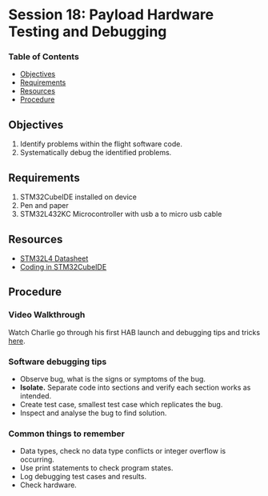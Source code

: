 # Session 18: Payload Hardware Testing and Debugging <!-- omit from toc -->

### Table of Contents <!-- omit from toc -->
- [Objectives](#objectives)
- [Requirements](#requirements)
- [Resources](#resources)
- [Procedure](#procedure)


## Objectives
1. Identify problems within the flight software code.
2. Systematically debug the identified problems.

## Requirements
1. STM32CubeIDE installed on device
1. Pen and paper
1. STM32L432KC Microcontroller with usb a to micro usb cable

## Resources
- [STM32L4 Datasheet](https://www.st.com/resource/en/reference_manual/rm0394-stm32l41xxx42xxx43xxx44xxx45xxx46xxx-advanced-armbased-32bit-mcus-stmicroelectronics.pdf)
- [Coding in STM32CubeIDE](https://wiki.st.com/stm32mcu/wiki/STM32StepByStep:Getting_started_with_STM32_:_STM32_step_by_step)

## Procedure

### Video Walkthrough 
Watch Charlie go through his first HAB launch and debugging tips and tricks [here](https://www.youtube.com/watch?v=QDZch9NWOLA&list=PLhmx0ZGiO2sNXqH09_9cT4NBlGAUTOnFS&index=9).

### Software debugging tips <!-- omit from toc -->
- Observe bug, what is the signs or symptoms of the bug.
- ​**Isolate.** Separate code into sections and verify each section works as intended.
- Create test case, smallest test case which replicates the bug.
- Inspect and analyse the bug to find solution.

### Common things to remember <!-- omit from toc -->
- Data types, check no data type conflicts or integer overflow is occurring.
- Use print statements to check program states.
- Log debugging test cases and results.
- Check hardware.